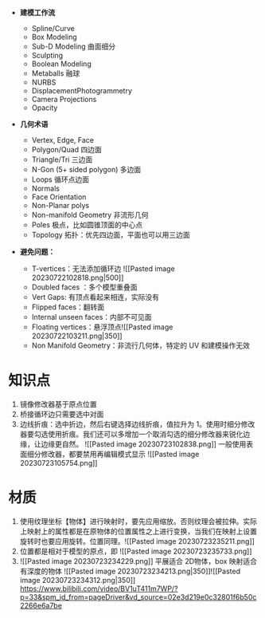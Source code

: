 - **建模工作流**
    - Spline/Curve
    - Box Modeling
    - Sub-D Modeling 曲面细分
    - Sculpting
    - Boolean Modeling
    - Metaballs 融球
    - NURBS
    - DisplacementPhotogrammetry
    - Camera Projections
    - Opacity

- **几何术语**
    - Vertex, Edge, Face
    - Polygon/Quad 四边面
    - Triangle/Tri 三边面
    - N-Gon (5+ sided polygon)  多边面
    - Loops 循环点边面
    - Normals
    - Face Orientation
    - Non-Planar polys
    - Non-manifold Geometry 非流形几何
    - Poles 极点，比如圆锥顶面的中心点
    - Topology 拓扑：优先四边面，平面也可以用三边面

- **避免问题：**
    - T-vertices：无法添加循环边 ![[Pasted image 20230722102818.png|500]]
    - Doubled faces ：多个模型重叠面
    - Vert Gaps: 有顶点看起来相连，实际没有
    - Flipped faces：翻转面
    - Internal unseen faces：内部不可见面
    - Floating vertices：悬浮顶点![[Pasted image 20230722103211.png|350]]
    - Non Manifold Geometry：非流行几何体，特定的 UV 和建模操作无效


# 知识点
1. 镜像修改器基于原点位置
2. 桥接循环边只需要选中对面 
3. 边线折痕：选中折边，然后右键选择边线折痕，值拉升为 1。使用时细分修改器要勾选使用折痕。我们还可以多增加一个取消勾选的细分修改器来锐化边缘，让边缘更自然。
![[Pasted image 20230723102838.png]]
一般使用表面细分修改器，都要禁用再编辑模式显示 ![[Pasted image 20230723105754.png]]
# 材质
1. 使用纹理坐标【物体】进行映射时，要先应用缩放。否则纹理会被拉伸。实际上映射上的属性都是在原物体的位置属性之上进行变换，当我们在映射上设置旋转时也要应用旋转。位置同理。![[Pasted image 20230723235211.png]]
2. 位置都是相对于模型的原点，即 ![[Pasted image 20230723235733.png]]
3. ![[Pasted image 20230723234229.png]] 平展适合 2D物体，box 映射适合有深度的物体
    ![[Pasted image 20230723234213.png|350]]![[Pasted image 20230723234312.png|350]]
https://www.bilibili.com/video/BV1uT411m7WP/?p=33&spm_id_from=pageDriver&vd_source=02e3d219e0c32801f6b50c2266e6a7be